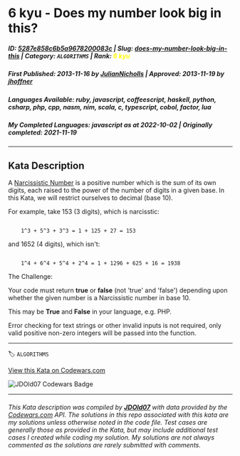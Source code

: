 # 6 kyu - Does my number look big in this?

##### **ID**: [5287e858c6b5a9678200083c](https://www.codewars.com/kata/5287e858c6b5a9678200083c) | **Slug**: [does-my-number-look-big-in-this](https://www.codewars.com/kata/5287e858c6b5a9678200083c) | **Category**: `ALGORITHMS` | **Rank**: <span style="color:yellow">6 kyu</span>

##### **First Published**: 2013-11-16 ***by*** [JulianNicholls](https://www.codewars.com/users/JulianNicholls) | **Approved**: 2013-11-19 ***by*** [jhoffner](https://www.codewars.com/users/jhoffner)

##### **Languages Available**: ruby, javascript, coffeescript, haskell, python, csharp, php, cpp, nasm, nim, scala, c, typescript, cobol, factor, lua

##### **My Completed Languages**: javascript ***as at*** 2022-10-02 | **Originally completed**: 2021-11-19

---

## Kata Description


A [Narcissistic Number](https://en.wikipedia.org/wiki/Narcissistic_number) is a positive number which is the sum of its own digits, each raised to the power of the number of digits in a given base. In this Kata, we will restrict ourselves to decimal (base 10).



For example, take 153 (3 digits), which is narcisstic:

```

    1^3 + 5^3 + 3^3 = 1 + 125 + 27 = 153

```

and 1652 (4 digits), which isn't:

```

    1^4 + 6^4 + 5^4 + 2^4 = 1 + 1296 + 625 + 16 = 1938

```



The Challenge:



Your code must return **true** or **false** (not 'true' and 'false') depending upon whether the given number is a Narcissistic number in base 10. 

This may be **True** and **False** in your language, e.g. PHP. 



Error checking for text strings or other invalid inputs is not required, only valid positive non-zero integers will be passed into the function. 



---


🏷 `ALGORITHMS`


[View this Kata on Codewars.com](https://www.codewars.com/kata/5287e858c6b5a9678200083c)

![](https://www.codewars.com/users/jdold07/badges/large "JDOld07 Codewars Badge")

---

###### *This Kata description was compiled by [**JDOld07**](https://tpstech.dev) with data provided by the [Codewars.com](https://www.codewars.com) API.  The solutions in this repo associated with this kata are my solutions unless otherwise noted in the code file.  Test cases are generally those as provided in the Kata, but may include additional test cases I created while coding my solution.  My solutions are not always commented as the solutions are rarely submitted with comments.*
